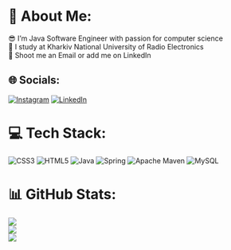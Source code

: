 # 💫 About Me:
😎 I’m Java Software Engineer with passion for computer science<br>🔭 I study at Kharkiv National University of Radio Electronics<br>🤝 Shoot me an Email or add me on LinkedIn


## 🌐 Socials:
[![Instagram](https://img.shields.io/badge/Instagram-%23E4405F.svg?logo=Instagram&logoColor=white)](https://instagram.com/butthead922) [![LinkedIn](https://img.shields.io/badge/LinkedIn-%230077B5.svg?logo=linkedin&logoColor=white)]([https://linkedin.com/in/vitaly-lyashchenko](https://www.linkedin.com/in/vitaly-lyashchenko-390256225)) 

# 💻 Tech Stack:
![CSS3](https://img.shields.io/badge/css3-%231572B6.svg?style=for-the-badge&logo=css3&logoColor=white) ![HTML5](https://img.shields.io/badge/html5-%23E34F26.svg?style=for-the-badge&logo=html5&logoColor=white) ![Java](https://img.shields.io/badge/java-%23ED8B00.svg?style=for-the-badge&logo=java&logoColor=white) ![Spring](https://img.shields.io/badge/spring-%236DB33F.svg?style=for-the-badge&logo=spring&logoColor=white) ![Apache Maven](https://img.shields.io/badge/Apache%20Maven-C71A36?style=for-the-badge&logo=Apache%20Maven&logoColor=white) ![MySQL](https://img.shields.io/badge/mysql-%2300f.svg?style=for-the-badge&logo=mysql&logoColor=white)
# 📊 GitHub Stats:
![](https://github-readme-stats.vercel.app/api?username=Joroboro253&theme=radical&hide_border=false&include_all_commits=false&count_private=false)<br/>
![](https://github-readme-streak-stats.herokuapp.com/?user=Joroboro253&theme=radical&hide_border=false)<br/>
![](https://github-readme-stats.vercel.app/api/top-langs/?username=Joroboro253&theme=radical&hide_border=false&include_all_commits=false&count_private=false&layout=compact)

<!-- Proudly created with GPRM ( https://gprm.itsvg.in ) -->
